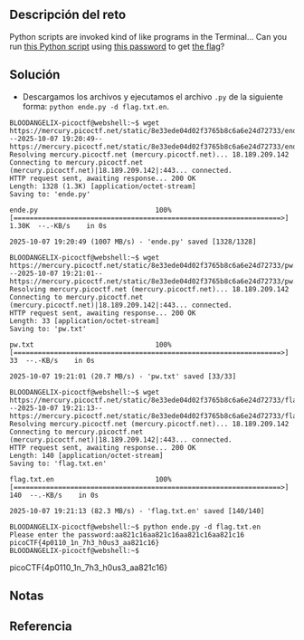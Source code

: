 ## Descripción del reto
Python scripts are invoked kind of like programs in the Terminal... Can you run [this Python script](https://mercury.picoctf.net/static/8e33ede04d02f3765b8c6a6e24d72733/ende.py) using [this password](https://mercury.picoctf.net/static/8e33ede04d02f3765b8c6a6e24d72733/pw.txt) to get [the flag](https://mercury.picoctf.net/static/8e33ede04d02f3765b8c6a6e24d72733/flag.txt.en)?

## Solución
- Descargamos los archivos y ejecutamos el archivo `.py` de la siguiente forma: `python ende.py -d flag.txt.en`.

```
BLOODANGELIX-picoctf@webshell:~$ wget https://mercury.picoctf.net/static/8e33ede04d02f3765b8c6a6e24d72733/ende.py
--2025-10-07 19:20:49--  https://mercury.picoctf.net/static/8e33ede04d02f3765b8c6a6e24d72733/ende.py
Resolving mercury.picoctf.net (mercury.picoctf.net)... 18.189.209.142
Connecting to mercury.picoctf.net (mercury.picoctf.net)|18.189.209.142|:443... connected.
HTTP request sent, awaiting response... 200 OK
Length: 1328 (1.3K) [application/octet-stream]
Saving to: 'ende.py'

ende.py                             100%[==================================================================>]   1.30K  --.-KB/s    in 0s      

2025-10-07 19:20:49 (1007 MB/s) - 'ende.py' saved [1328/1328]

BLOODANGELIX-picoctf@webshell:~$ wget https://mercury.picoctf.net/static/8e33ede04d02f3765b8c6a6e24d72733/pw.txt
--2025-10-07 19:21:01--  https://mercury.picoctf.net/static/8e33ede04d02f3765b8c6a6e24d72733/pw.txt
Resolving mercury.picoctf.net (mercury.picoctf.net)... 18.189.209.142
Connecting to mercury.picoctf.net (mercury.picoctf.net)|18.189.209.142|:443... connected.
HTTP request sent, awaiting response... 200 OK
Length: 33 [application/octet-stream]
Saving to: 'pw.txt'

pw.txt                              100%[==================================================================>]      33  --.-KB/s    in 0s      

2025-10-07 19:21:01 (20.7 MB/s) - 'pw.txt' saved [33/33]

BLOODANGELIX-picoctf@webshell:~$ wget https://mercury.picoctf.net/static/8e33ede04d02f3765b8c6a6e24d72733/flag.txt.en
--2025-10-07 19:21:13--  https://mercury.picoctf.net/static/8e33ede04d02f3765b8c6a6e24d72733/flag.txt.en
Resolving mercury.picoctf.net (mercury.picoctf.net)... 18.189.209.142
Connecting to mercury.picoctf.net (mercury.picoctf.net)|18.189.209.142|:443... connected.
HTTP request sent, awaiting response... 200 OK
Length: 140 [application/octet-stream]
Saving to: 'flag.txt.en'

flag.txt.en                         100%[==================================================================>]     140  --.-KB/s    in 0s      

2025-10-07 19:21:13 (82.3 MB/s) - 'flag.txt.en' saved [140/140]

BLOODANGELIX-picoctf@webshell:~$ python ende.py -d flag.txt.en
Please enter the password:aa821c16aa821c16aa821c16aa821c16
picoCTF{4p0110_1n_7h3_h0us3_aa821c16}
BLOODANGELIX-picoctf@webshell:~$ 
```

picoCTF{4p0110_1n_7h3_h0us3_aa821c16}
## Notas


## Referencia
